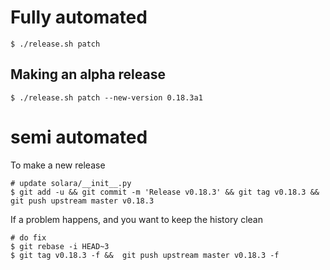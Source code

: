 
# Fully automated

    $ ./release.sh patch


## Making an alpha release


    $ ./release.sh patch --new-version 0.18.3a1


# semi automated
To make a new release
```
# update solara/__init__.py
$ git add -u && git commit -m 'Release v0.18.3' && git tag v0.18.3 && git push upstream master v0.18.3
```


If a problem happens, and you want to keep the history clean
```
# do fix
$ git rebase -i HEAD~3
$ git tag v0.18.3 -f &&  git push upstream master v0.18.3 -f
```
